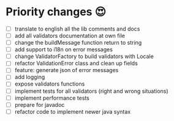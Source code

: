 # Priority changes 😍

- [ ] translate to english all the lib comments and docs
- [ ] add all validators documentation at own file
- [ ] change the buildMessage function return to string
- [ ] add support to i18n on error messages
- [ ] change ValidatorFactory to build validators with Locale
- [ ] refactor ValidationError class and clean up fields
- [ ] feature: generate json of error messages
- [ ] add logging
- [ ] expose validators functions
- [ ] implement tests for all validators (right and wrong situations)
- [ ] implement performance tests
- [ ] prepare for javadoc
- [ ] refactor code to implement newer java syntax